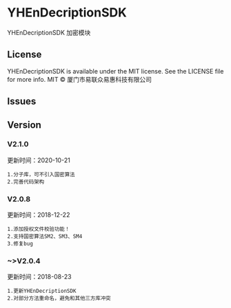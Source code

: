 # YHEnDecriptionSDK
YHEnDecriptionSDK 加密模块

## License

YHEnDecriptionSDK is available under the MIT license. See the LICENSE file for more info.
MIT © 厦门市易联众易惠科技有限公司


## Issues


## Version


### V2.1.0

更新时间：2020-10-21

```
1.分子库，可不引入国密算法
2.完善代码架构
```

### V2.0.8

更新时间：2018-12-22

```
1.添加授权文件校验功能！
2.支持国密算法SM2、SM3、SM4
3.修复bug
```

### ~>V2.0.4
更新时间：2018-08-23
```
1.更新YHEnDecriptionSDK
2.对部分方法重命名，避免和其他三方库冲突
```
